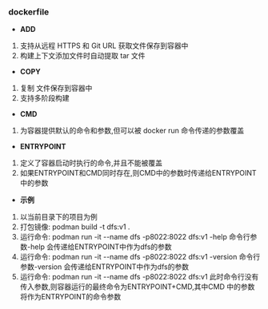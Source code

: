 ### dockerfile

- **ADD**
1. 支持从远程 HTTPS 和 Git URL 获取文件保存到容器中
2. 构建上下文添加文件时自动提取 tar 文件

- **COPY**
1. 复制 文件保存到容器中
2. 支持多阶段构建

- **CMD**
1. 为容器提供默认的命令和参数,但可以被 docker run 命令传递的参数覆盖

- **ENTRYPOINT**
1. 定义了容器启动时执行的命令,并且不能被覆盖
2. 如果ENTRYPOINT和CMD同时存在,则CMD中的参数时传递给ENTRYPOINT中的参数

- **示例**
1. 以当前目录下的项目为例
2. 打包镜像: podman build -t dfs:v1 .
3. 运行命令: podman run -it --name dfs -p8022:8022 dfs:v1 -help
   命令行参数-help 会传递给ENTRYPOINT中作为dfs的参数
4. 运行命令: podman run -it --name dfs -p8022:8022 dfs:v1 -version
   命令行参数-version 会传递给ENTRYPOINT中作为dfs的参数
5. 运行命令: podman run -it --name dfs -p8022:8022 dfs:v1
   此时命令行没有传入参数,则容器运行的最终命令为ENTRYPOINT+CMD,其中CMD
   中的参数将作为ENTRYPOINT的命令参数
